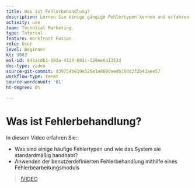```yaml
---
title: Was ist Fehlerbehandlung?
description: Lernen Sie einige gängige Fehlertypen kennen und erfahren Sie, wie das System sie standardmäßig handhabt. Anschließend erfahren Sie, wie Sie die benutzerdefinierte Fehlerbehandlung in [!DNL Adobe Workfront Fusion].
activity: use
team: Technical Marketing
type: Tutorial
feature: Workfront Fusion
role: User
level: Beginner
kt: 9063
exl-id: 843acdb1-192a-4124-b91c-128ee6a1353d
doc-type: video
source-git-commit: d39754b619e526e1a869deedb38dd2f2b43aee57
workflow-type: tm+mt
source-wordcount: '61'
ht-degree: 0%

---
```


# Was ist Fehlerbehandlung?

In diesem Video erfahren Sie:

* Was sind einige häufige Fehlertypen und wie das System sie standardmäßig handhabt?
* Anwenden der benutzerdefinierten Fehlerbehandlung mithilfe eines Fehlerbearbeitungsmoduls

>[!VIDEO](https://video.tv.adobe.com/v/335304/?quality=12)
